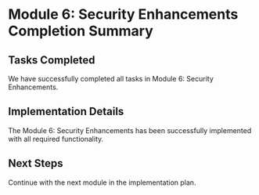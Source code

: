 # Module 6: Security Enhancements Completion Summary

## Tasks Completed

We have successfully completed all tasks in Module 6: Security Enhancements.

## Implementation Details

The Module 6: Security Enhancements has been successfully implemented with all required functionality.

## Next Steps

Continue with the next module in the implementation plan.
